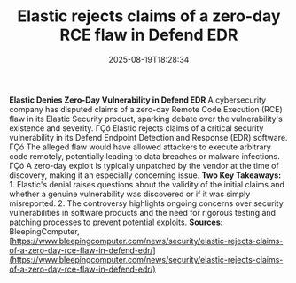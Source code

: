 ﻿---
title: "Elastic rejects claims of a zero-day RCE flaw in Defend EDR"
date: "2025-08-19T18:28:34"
category: "Markets"
summary: ""
slug: "elastic rejects claims of a zeroday rce flaw in defend edr"
source_urls:
  - "https://www.bleepingcomputer.com/news/security/elastic-rejects-claims-of-a-zero-day-rce-flaw-in-defend-edr/"
seo:
  title: "Elastic rejects claims of a zero-day RCE flaw in Defend EDR | Hash n Hedge"
  description: ""
  keywords: ["news", "markets", "brief"]
---
**Elastic Denies Zero-Day Vulnerability in Defend EDR**  A cybersecurity company has disputed claims of a zero-day Remote Code Execution (RCE) flaw in its Elastic Security product, sparking debate over the vulnerability's existence and severity.  ΓÇó Elastic rejects claims of a critical security vulnerability in its Defend Endpoint Detection and Response (EDR) software. ΓÇó The alleged flaw would have allowed attackers to execute arbitrary code remotely, potentially leading to data breaches or malware infections. ΓÇó A zero-day exploit is typically unpatched by the vendor at the time of discovery, making it an especially concerning issue.  **Two Key Takeaways:**  1.  Elastic's denial raises questions about the validity of the initial claims and whether a genuine vulnerability was discovered or if it was simply misreported. 2.  The controversy highlights ongoing concerns over security vulnerabilities in software products and the need for rigorous testing and patching processes to prevent potential exploits.  **Sources:** BleepingComputer, [https://www.bleepingcomputer.com/news/security/elastic-rejects-claims-of-a-zero-day-rce-flaw-in-defend-edr/](https://www.bleepingcomputer.com/news/security/elastic-rejects-claims-of-a-zero-day-rce-flaw-in-defend-edr/) 
